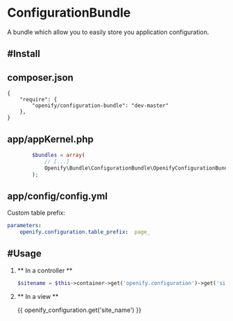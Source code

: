 ConfigurationBundle
===================

A bundle which allow you to easily store you application configuration.

#Install
--------

## composer.json
    {
        "require": {
            "openify/configuration-bundle": "dev-master"
        },
    }

## app/appKernel.php

```php
        $bundles = array(
            // [...]
            Openify\Bundle\ConfigurationBundle\OpenifyConfigurationBundle(),
        );
```

## app/config/config.yml

Custom table prefix:
```yaml
parameters:
    openify.configuration.table_prefix:  page_
```

#Usage
------

1. ** In a controller **

    ```php
	$sitename = $this->container->get('openify.configuration')->get('site_name');
    ```

2. ** In a view **

	{{ openify_configuration.get('site_name') }}
